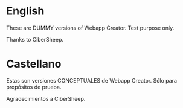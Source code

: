 # English

These are DUMMY versions of Webapp Creator. Test purpose only.

Thanks to CiberSheep.

# Castellano

Estas son versiones CONCEPTUALES de Webapp Creator. Sólo para propósitos de prueba.

Agradecimientos a CiberSheep.
